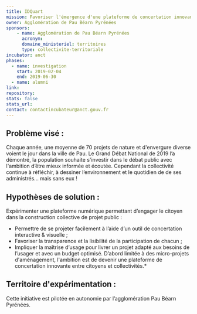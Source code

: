 ```yaml
---
title: IDQuart
mission: Favoriser l'émergence d'une plateforme de concertation innovante entre citoyens et collectivités
owner: Agglomération de Pau Béarn Pyrénées
sponsors: 
    - name: Agglomération de Pau Béarn Pyrénées
      acronym:
      domaine_ministeriel: territoires
      type: collectivite-territoriale
incubator: anct
phases:
  - name: investigation
    start: 2019-02-04
    end: 2019-06-30
  - name: alumni
link:
repository: 
stats: false 
stats_url: 
contact: contactincubateur@anct.gouv.fr
---
```


## Problème visé :
Chaque année, une moyenne de 70 projets de nature et d'envergure diverse voient le jour dans la ville de Pau.
Le Grand Débat National de 2019 l’a démontré, la population souhaite s'investir dans le débat public avec l'ambition d’être mieux informée et écoutée.
Cependant la collectivité continue à réfléchir, à dessiner l’environnement et le quotidien de de ses administrés... mais sans eux !

## Hypothèses de solution : 
Expérimenter une plateforme numérique permettant d’engager le citoyen dans la construction collective de projet public : 
- Permettre de se projeter facilement à l’aide d’un outil de concertation interactive & visuelle ;
- Favoriser la transparence et la lisibilité de la participation de chacun ;
- Impliquer la maîtrise d’usage pour livrer un projet adapté aux besoins de l’usager et avec un budget optimisé.
D’abord limitée à des micro-projets d'aménagement, l'ambition est de devenir une plateforme de concertation innovante entre citoyens et collectivités.*

## Territoire d'expérimentation : 
Cette initiative est pilotée en autonomie par l’agglomération Pau Béarn Pyrénées.

